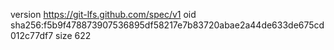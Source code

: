 version https://git-lfs.github.com/spec/v1
oid sha256:f5b9f478873907536895df58217e7b83720abae2a44de633de675cd012c77df7
size 622
